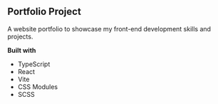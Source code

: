 ## Portfolio Project

A website portfolio to showcase my front-end development skills and projects.

**Built with**

- TypeScript
- React
- Vite
- CSS Modules
- SCSS
